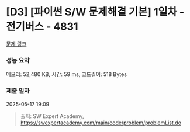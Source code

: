 # [D3] [파이썬 S/W 문제해결 기본] 1일차 - 전기버스 - 4831 

[문제 링크](https://swexpertacademy.com/main/code/problem/problemDetail.do?contestProbId=AWTLS24ao9ADFAVT) 

### 성능 요약

메모리: 52,480 KB, 시간: 59 ms, 코드길이: 518 Bytes

### 제출 일자

2025-05-17 19:09



> 출처: SW Expert Academy, https://swexpertacademy.com/main/code/problem/problemList.do